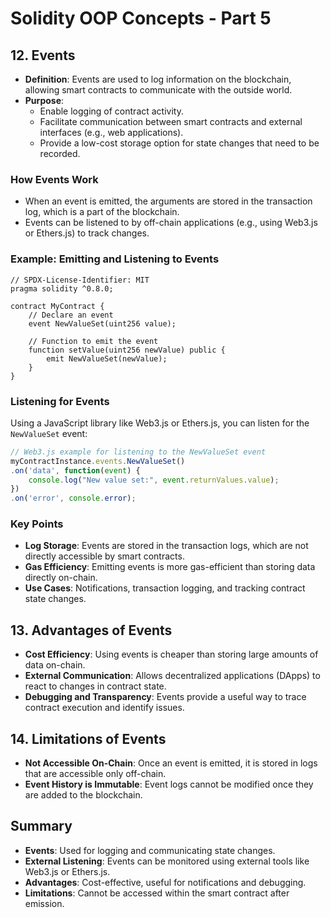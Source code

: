 # Solidity OOP Concepts - Part 5

## 12. Events
- **Definition**: Events are used to log information on the blockchain, allowing smart contracts to communicate with the outside world.
- **Purpose**:
  - Enable logging of contract activity.
  - Facilitate communication between smart contracts and external interfaces (e.g., web applications).
  - Provide a low-cost storage option for state changes that need to be recorded.

### How Events Work
- When an event is emitted, the arguments are stored in the transaction log, which is a part of the blockchain.
- Events can be listened to by off-chain applications (e.g., using Web3.js or Ethers.js) to track changes.

### Example: Emitting and Listening to Events
```solidity
// SPDX-License-Identifier: MIT
pragma solidity ^0.8.0;

contract MyContract {
    // Declare an event
    event NewValueSet(uint256 value);

    // Function to emit the event
    function setValue(uint256 newValue) public {
        emit NewValueSet(newValue);
    }
}
```
### Listening for Events

Using a JavaScript library like Web3.js or Ethers.js, you can listen for the `NewValueSet` event:
```javascript
// Web3.js example for listening to the NewValueSet event
myContractInstance.events.NewValueSet()
.on('data', function(event) {
    console.log("New value set:", event.returnValues.value);
})
.on('error', console.error);
```
### Key Points

-   **Log Storage**: Events are stored in the transaction logs, which are not directly accessible by smart contracts.
-   **Gas Efficiency**: Emitting events is more gas-efficient than storing data directly on-chain.
-   **Use Cases**: Notifications, transaction logging, and tracking contract state changes.

## 13. Advantages of Events

-   **Cost Efficiency**: Using events is cheaper than storing large amounts of data on-chain.
-   **External Communication**: Allows decentralized applications (DApps) to react to changes in contract state.
-   **Debugging and Transparency**: Events provide a useful way to trace contract execution and identify issues.

## 14. Limitations of Events

-   **Not Accessible On-Chain**: Once an event is emitted, it is stored in logs that are accessible only off-chain.
-   **Event History is Immutable**: Event logs cannot be modified once they are added to the blockchain.

## Summary

-   **Events**: Used for logging and communicating state changes.
-   **External Listening**: Events can be monitored using external tools like Web3.js or Ethers.js.
-   **Advantages**: Cost-effective, useful for notifications and debugging.
-   **Limitations**: Cannot be accessed within the smart contract after emission.
